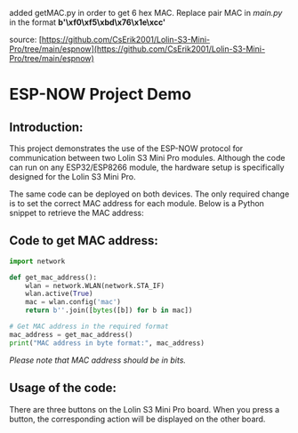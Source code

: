 added getMAC.py in order to get 6 hex MAC. Replace pair MAC in *main.py* in the format **b'\xf0\xf5\xbd\x76\x1e\xcc'**   

source: [https://github.com/CsErik2001/Lolin-S3-Mini-Pro/tree/main/espnow](https://github.com/CsErik2001/Lolin-S3-Mini-Pro/tree/main/espnow)

# ESP-NOW Project Demo

## Introduction:

This project demonstrates the use of the ESP-NOW protocol for communication between two Lolin S3 Mini Pro modules. Although the code can run on any ESP32/ESP8266 module, the hardware setup is specifically designed for the Lolin S3 Mini Pro.

The same code can be deployed on both devices. The only required change is to set the correct MAC address for each module. Below is a Python snippet to retrieve the MAC address:

## Code to get MAC address:
```python
import network

def get_mac_address():
    wlan = network.WLAN(network.STA_IF)
    wlan.active(True)
    mac = wlan.config('mac')
    return b''.join([bytes([b]) for b in mac])

# Get MAC address in the required format
mac_address = get_mac_address()
print("MAC address in byte format:", mac_address)
```

*Please note that MAC address should be in bits.*

## Usage of the code:
There are three buttons on the Lolin S3 Mini Pro board. When you press a button, the corresponding action will be displayed on the other board.






